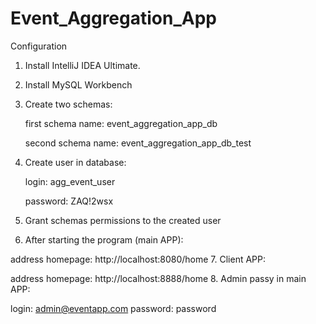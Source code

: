 # Event_Aggregation_App
Configuration
1. Install IntelliJ IDEA Ultimate.
2. Install MySQL Workbench
3. Create two schemas: 

   first schema name: event_aggregation_app_db

   second schema name: event_aggregation_app_db_test
4. Create user in database: 

    login: agg_event_user

    password: ZAQ!2wsx
5. Grant schemas permissions to the created user
6. After starting the program (main APP):

address homepage: http://localhost:8080/home
7. Client APP: 

address homepage: http://localhost:8888/home
8. Admin passy in main APP:

login: admin@eventapp.com
password: password
